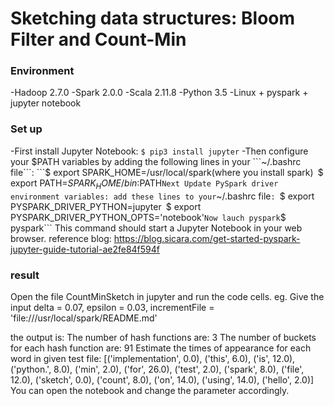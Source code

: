 # Sketching data structures: Bloom Filter and Count-Min
### Environment
-Hadoop 2.7.0
-Spark 2.0.0
-Scala 2.11.8
-Python 3.5
-Linux + pyspark + jupyter notebook
### Set up
-First install Jupyter Notebook: ```$ pip3 install jupyter```
-Then configure your $PATH variables by adding the following lines in your ```~/.bashrc file```:
```$ export SPARK_HOME=/usr/local/spark(where you install spark)```
```$ export PATH=$SPARK_HOME/bin:$PATH```
Next Update PySpark driver environment variables: add these lines to your ```~/.bashrc file```:
```$ export PYSPARK_DRIVER_PYTHON=jupyter```
```$ export PYSPARK_DRIVER_PYTHON_OPTS='notebook'```
Now lauch pyspark ```$ pyspark```
This command should start a Jupyter Notebook in your web browser. 
reference blog: https://blog.sicara.com/get-started-pyspark-jupyter-guide-tutorial-ae2fe84f594f

### result
Open the file CountMinSketch in jupyter and run the code cells.
eg. Give the input delta = 0.07, epsilon = 0.03, incrementFile = 'file:///usr/local/spark/README.md'

the output is:
The number of hash functions are: 3
The number of buckets for each hash function are: 91
Estimate the times of appearance for each word in given test file:
[('implementation', 0.0), ('this', 6.0), ('is', 12.0), ('python.', 8.0), ('min', 2.0), ('for', 26.0), ('test', 2.0), ('spark', 8.0), ('file', 12.0), ('sketch', 0.0), ('count', 8.0), ('on', 14.0), ('using', 14.0), ('hello', 2.0)]
You can open the notebook and change the parameter accordingly.

